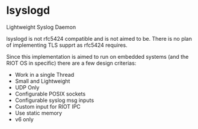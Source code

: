 # lsyslogd
Lightweight Syslog Daemon

lsyslogd is not rfc5424 compatible and is not aimed to be. There is no plan of implementing TLS supprt as rfc5424 requires.

Since this implementation is aimed to run on embedded systems (and the RIOT OS in specific) there are a few design criterias:

- Work in a single Thread
- Small and Lightweight
- UDP Only
- Configurable POSIX sockets
- Configurable syslog msg inputs
- Custom input for RIOT IPC
- Use static memory
- v6 only

